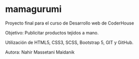 # mamagurumi
Proyecto final para el curso de Desarrollo web de CoderHouse

Objetivo: Publicitar productos tejidos a mano.

Utilización de HTML5, CSS3, SCSS, Bootstrap 5, GIT y GitHub.

Autora: Nahir Massetani Maidanik
